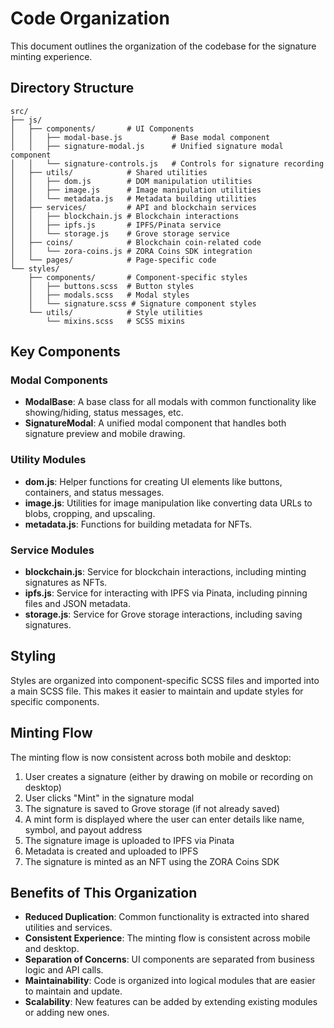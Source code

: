 # Code Organization

This document outlines the organization of the codebase for the signature minting experience.

## Directory Structure

```
src/
├── js/
│   ├── components/       # UI Components
│   │   ├── modal-base.js           # Base modal component
│   │   ├── signature-modal.js      # Unified signature modal component
│   │   └── signature-controls.js   # Controls for signature recording
│   ├── utils/            # Shared utilities
│   │   ├── dom.js        # DOM manipulation utilities
│   │   ├── image.js      # Image manipulation utilities
│   │   └── metadata.js   # Metadata building utilities
│   ├── services/         # API and blockchain services
│   │   ├── blockchain.js # Blockchain interactions
│   │   ├── ipfs.js       # IPFS/Pinata service
│   │   └── storage.js    # Grove storage service
│   ├── coins/            # Blockchain coin-related code
│   │   └── zora-coins.js # ZORA Coins SDK integration
│   └── pages/            # Page-specific code
└── styles/
    ├── components/       # Component-specific styles
    │   ├── buttons.scss  # Button styles
    │   ├── modals.scss   # Modal styles
    │   └── signature.scss # Signature component styles
    └── utils/            # Style utilities
        └── mixins.scss   # SCSS mixins
```

## Key Components

### Modal Components

- **ModalBase**: A base class for all modals with common functionality like showing/hiding, status messages, etc.
- **SignatureModal**: A unified modal component that handles both signature preview and mobile drawing.

### Utility Modules

- **dom.js**: Helper functions for creating UI elements like buttons, containers, and status messages.
- **image.js**: Utilities for image manipulation like converting data URLs to blobs, cropping, and upscaling.
- **metadata.js**: Functions for building metadata for NFTs.

### Service Modules

- **blockchain.js**: Service for blockchain interactions, including minting signatures as NFTs.
- **ipfs.js**: Service for interacting with IPFS via Pinata, including pinning files and JSON metadata.
- **storage.js**: Service for Grove storage interactions, including saving signatures.

## Styling

Styles are organized into component-specific SCSS files and imported into a main SCSS file. This makes it easier to maintain and update styles for specific components.

## Minting Flow

The minting flow is now consistent across both mobile and desktop:

1. User creates a signature (either by drawing on mobile or recording on desktop)
2. User clicks "Mint" in the signature modal
3. The signature is saved to Grove storage (if not already saved)
4. A mint form is displayed where the user can enter details like name, symbol, and payout address
5. The signature image is uploaded to IPFS via Pinata
6. Metadata is created and uploaded to IPFS
7. The signature is minted as an NFT using the ZORA Coins SDK

## Benefits of This Organization

- **Reduced Duplication**: Common functionality is extracted into shared utilities and services.
- **Consistent Experience**: The minting flow is consistent across mobile and desktop.
- **Separation of Concerns**: UI components are separated from business logic and API calls.
- **Maintainability**: Code is organized into logical modules that are easier to maintain and update.
- **Scalability**: New features can be added by extending existing modules or adding new ones.

